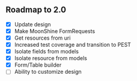 ## Roadmap to 2.0

- [x] Update design
- [x] Make MoonShine FormRequests
- [x] Get resources from uri
- [x] Increased test coverage and transition to PEST
- [x] Isolate fields from models
- [x] Isolate resource from models
- [x] Form/Table builder
- [ ] Ability to customize design
